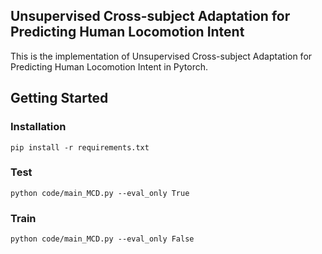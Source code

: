 ## Unsupervised Cross-subject Adaptation for Predicting Human Locomotion Intent
This is the implementation of Unsupervised Cross-subject Adaptation for Predicting Human Locomotion Intent in Pytorch.

## Getting Started
### Installation
```
pip install -r requirements.txt
```

### Test
```
python code/main_MCD.py --eval_only True
```

### Train
```
python code/main_MCD.py --eval_only False
```
